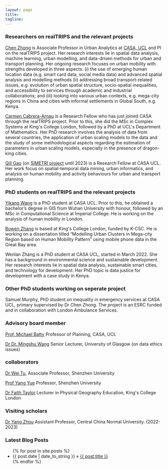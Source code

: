 ```yaml
---
layout: page
title: 
tagline:
---
```




### Researchers on realTRIPS and the relevant projects

[Chen Zhong](https://imzhongchen.wordpress.com/aboutme/) is Associate Professor in Urban Analytics at [CASA, UCL](https://www.ucl.ac.uk/bartlett/casa) and PI on the realTRIPS project. Her research interests lie in spatial data analysis, machine learning, urban modelling, and data-driven methods for urban and transport planning. Her ongoing research focuses on urban mobility with strengths developed in three aspects: (i) the use of emerging human location data (e.g. smart card data, social media data) and advanced spatial analysis and modelling methods (ii) addressing broad transport-related issues, e.g. evolution of urban spatial structure, socio-spatial inequalities, and accessibility to services through academic and industrial collaborations; and (iii) looking into various urban contexts, e.g. mega-city regions in China and cities with informal settlements in Global South, e.g. Kenya.

[Carmen Cabrera-Arnau](https://www.ucl.ac.uk/~ucahcca/) is a Research Fellow who has just joined CASA through the realTRIPS project. Prior to this, she did the MSc in Complex Systems at King's College London, followed by a PhD at UCL's Department of Mathematics. Her PhD research involves the analysis of data from several countries, the application of urban scaling models to the data and the study of some methodological aspects regarding the estimation of parameters in urban scaling models, especially in the presence of dragon-king cities.

[Qili Gao](https://www.gaoqili.cn/) (on [SIMETRI project](https://simetri.uk/about-the-project) until 2023) is a Research Fellow at CASA UCL. Her work focus on spatial-temporal data mining, urban informatics, and analysis on human mobility and activity behaviours for urban and transport planning. 


### PhD students on realTRIPS and the relevant projects

[Yikang Wang](https://yikang.site/) is a PhD student at CASA UCL. Prior to this, he obtained a bachelor’s degree in GIS from Wuhan University with honour, followed by an MSc in Computational Science at Imperial College. He is working on the analysis of human mobility in London.

[Bowen Zhang](https://bowenzhang.org/) is based at King's College London, funded by K-CSC. He is working on a dissertation titled “Modelling Urban Clusters in Mega-city Region based on Human Mobility Pattern” using mobile phone data in the Great Bay area. 

Wenlan Zhang is a PhD student at CASA UCL, started in March 2022. She has a background in environmental science and sustainable development. Her research interests lie in spatial data analysis, sustainable smart cities, and technology for development. Her PhD topic is data justice for development with a case study in Kenya. 


### Other PhD students working on seperate project
Samuel Murphy, PhD student on inequality in emergency services at CASA UCL, primary supervised by Dr Chen Zhong. The project is an ESRC funded and in collaboration with London Ambulance Services.
 

### Advisory board member 
[Prof. Michael Batty](http://www.complexcity.info/) Professor of Planning, CASA, UCL

[Dr Dr. Mingshu Wang](https://mingshuwang.org/) Senior Lecturer, University of Glasgow (on data ethics issues)

### collaborators
[Dr Wei Tu](https://spatialsmart.github.io/), Associate Professor, Shenzhen University

[Prof Yang Yue](https://saup.szu.edu.cn/info/1092/1413.htm) Professor, Shenzhen University

[Dr Faith Taylor](https://www.kcl.ac.uk/people/faith-taylor) Lecturer in Physical Geography Education, King's College London


### Visiting scholars
[Dr Yang Zhou](http://ccnucity.ccnu.edu.cn/info/1053/6778.htm) Assistant Professor, Central China Normal University. (2022-2023)

### Latest Blog Posts

<ul class="posts">
  {% for post in site.posts %}
    <li><span>{{ post.date | date_to_string }}</span> &raquo; <a href="{{ site.baseurl }}{{ post.url }}">{{ post.title }}</a></li>
  {% endfor %}
</ul>

